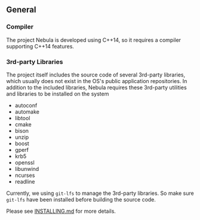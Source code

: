 ## General

### Compiler

The project Nebula is developed using C++14, so it requires a compiler supporting C++14 features.

### 3rd-party Libraries

The project itself includes the source code of several 3rd-party libraries, which usually does not exist in the OS's public application repositories. In addition to the included libraries, Nebula requires these 3rd-party utilities and libraries to be installed on the system

  - autoconf
  - automake
  - libtool
  - cmake
  - bison
  - unzip
  - boost
  - gperf
  - krb5
  - openssl
  - libunwind
  - ncurses
  - readline

Currently, we using `git-lfs` to manage the 3rd-party libraries. So make sure `git-lfs` have been installed before building the source code.

Please see [INSTALLING.md](https://github.com/git-lfs/git-lfs/blob/master/INSTALLING.md) for more details.
